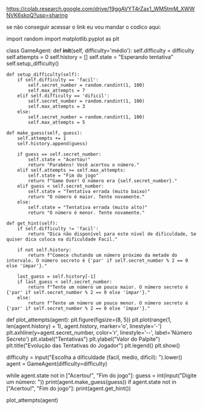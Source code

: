 https://colab.research.google.com/drive/19ggAVYT4rZax1_WM5tmM_XWWNVK6skoQ?usp=sharing

se não conseguir acessar o  link eu vou mandar o codico aqui:

import random
import matplotlib.pyplot as plt

class GameAgent:
    def __init__(self, difficulty='médio'):
        self.difficulty = difficulty
        self.attempts = 0
        self.history = []
        self.state = "Esperando tentativa"
        self.setup_difficulty()

    def setup_difficulty(self):
        if self.difficulty == 'facil':
            self.secret_number = random.randint(1, 100)
            self.max_attempts = 7
        elif self.difficulty == 'dificil':
            self.secret_number = random.randint(1, 100)
            self.max_attempts = 3
        else:
            self.secret_number = random.randint(1, 100)
            self.max_attempts = 5

    def make_guess(self, guess):
        self.attempts += 1
        self.history.append(guess)

        if guess == self.secret_number:
            self.state = "Acertou!"
            return "Parabéns! Você acertou o número."
        elif self.attempts >= self.max_attempts:
            self.state = "Fim do jogo"
            return f"Game Over! O número era {self.secret_number}."
        elif guess < self.secret_number:
            self.state = "Tentativa errada (muito baixo)"
            return "O número é maior. Tente novamente."
        else:
            self.state = "Tentativa errada (muito alto)"
            return "O número é menor. Tente novamente."

    def get_hint(self):
        if self.difficulty != 'facil':
            return "Dica não disponível para este nível de dificuldade, Se quiser dica coloca na dificuldade Facil."

        if not self.history:
            return f"Comece chutando um número próximo da metade do intervalo. O número secreto é {'par' if self.secret_number % 2 == 0 else 'ímpar'}."

        last_guess = self.history[-1]
        if last_guess < self.secret_number:
            return f"Tente um número um pouco maior. O número secreto é {'par' if self.secret_number % 2 == 0 else 'ímpar'}."
        else:
            return f"Tente um número um pouco menor. O número secreto é {'par' if self.secret_number % 2 == 0 else 'ímpar'}."

def plot_attempts(agent):
    plt.figure(figsize=(8, 5))
    plt.plot(range(1, len(agent.history) + 1), agent.history, marker='o', linestyle='-')
    plt.axhline(y=agent.secret_number, color='r', linestyle='--', label='Número Secreto')
    plt.xlabel("Tentativas")
    plt.ylabel("Valor do Palpite")
    plt.title("Evolução das Tentativas do Jogador")
    plt.legend()
    plt.show()


difficulty = input("Escolha a dificuldade (facil, medio, dificil): ").lower()
agent = GameAgent(difficulty=difficulty)

while agent.state not in ["Acertou!", "Fim do jogo"]:
    guess = int(input("Digite um número: "))
    print(agent.make_guess(guess))
    if agent.state not in ["Acertou!", "Fim do jogo"]:
        print(agent.get_hint())

plot_attempts(agent)

